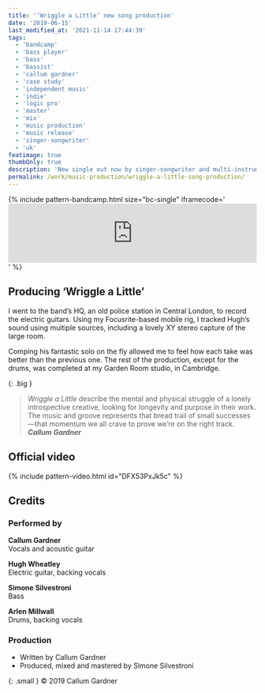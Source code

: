 ```yaml
---
title: '‘Wriggle a Little’ new song production'
date: '2019-06-15'
last_modified_at: '2021-11-14 17:44:39'
tags:
  - 'bandcamp'
  - 'bass player'
  - 'bass'
  - 'bassist'
  - 'callum gardner'
  - 'case study'
  - 'independent music'
  - 'indie'
  - 'logic pro'
  - 'master'
  - 'mix'
  - 'music production'
  - 'music release'
  - 'singer-songwriter'
  - 'uk'
featimage: true
thumbOnly: true
description: 'New single out now by singer-songwriter and multi-instrumentalist Callum Gardner, ‘Wriggle A Little’. Bass and full production by Minutes to Midnight.'
permalink: /work/music-production/wriggle-a-little-song-production/
---
```

{% include pattern-bandcamp.html size="bc-single" iframecode='<iframe style="border: 0; width: 100%; height: 120px;" src="https://bandcamp.com/EmbeddedPlayer/track=1398022832/size=large/bgcol=ffffff/linkcol=333333/tracklist=false/artwork=small/transparent=true/"><a href="https://callumgardner.bandcamp.com/track/wriggle-a-little">Wriggle a Little by Callum Gardner</a></iframe>' %}

## Producing ‘Wriggle a Little’

I went to the band’s HQ, an old police station in Central London, to record the electric guitars. Using my Focusrite-based mobile rig, I tracked Hugh’s sound using multiple sources, including a lovely XY stereo capture of the large room. 

Comping his fantastic solo on the fly allowed me to feel how each take was better than the previous one. The rest of the production, except for the drums, was completed at my Garden Room studio, in Cambridge.

{: .big }
> _Wriggle a Little_ describe the mental and physical struggle of a lonely introspective creative, looking for longevity and purpose in their work. The music and groove represents that bread trail of small successes—that momentum we all crave to prove we’re on the right track.
> <cite>**Callum Gardner**</cite>

## Official video

{% include pattern-video.html id="DFX53PxJk5c" %}

## Credits

### Performed by

**Callum Gardner**<br>
Vocals and acoustic guitar

**Hugh Wheatley**<br>
Electric guitar, backing vocals

**Simone Silvestroni**<br>
Bass

**Arlen Millwall**<br>
Drums, backing vocals

### Production

- Written by Callum Gardner
- Produced, mixed and mastered by Simone Silvestroni

{: .small }
&copy; 2019 Callum Gardner